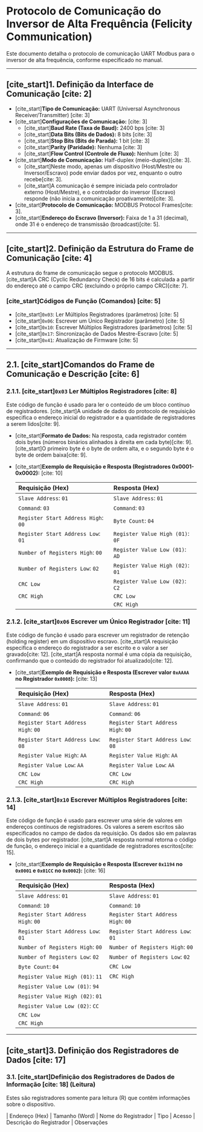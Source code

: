 # Protocolo de Comunicação do Inversor de Alta Frequência (Felicity Communication)

Este documento detalha o protocolo de comunicação UART Modbus para o inversor de alta frequência, conforme especificado no manual.

---

## [cite_start]1. Definição da Interface de Comunicação [cite: 2]

* [cite_start]**Tipo de Comunicação:** UART (Universal Asynchronous Receiver/Transmitter) [cite: 3]
* [cite_start]**Configurações de Comunicação:** [cite: 3]
    * [cite_start]**Baud Rate (Taxa de Baud):** 2400 bps [cite: 3]
    * [cite_start]**Data Bits (Bits de Dados):** 8 bits [cite: 3]
    * [cite_start]**Stop Bits (Bits de Parada):** 1 bit [cite: 3]
    * [cite_start]**Parity (Paridade):** Nenhuma [cite: 3]
    * [cite_start]**Flow Control (Controle de Fluxo):** Nenhum [cite: 3]
* [cite_start]**Modo de Comunicação:** Half-duplex (meio-duplex)[cite: 3].
    * [cite_start]Neste modo, apenas um dispositivo (Host/Mestre ou Inversor/Escravo) pode enviar dados por vez, enquanto o outro recebe[cite: 3].
    * [cite_start]A comunicação é sempre iniciada pelo controlador externo (Host/Mestre), e o controlador do inversor (Escravo) responde (não inicia a comunicação proativamente)[cite: 3].
* [cite_start]**Protocolo de Comunicação:** MODBUS Protocol Frames[cite: 3].
* [cite_start]**Endereço do Escravo (Inversor):** Faixa de 1 a 31 (decimal), onde 31 é o endereço de transmissão (broadcast)[cite: 5].

---

## [cite_start]2. Definição da Estrutura do Frame de Comunicação [cite: 4]

A estrutura do frame de comunicação segue o protocolo MODBUS. [cite_start]A CRC (Cyclic Redundancy Check) de 16 bits é calculada a partir do endereço até o campo CRC (excluindo o próprio campo CRC)[cite: 7].

### [cite_start]Códigos de Função (Comandos) [cite: 5]

* [cite_start]`0x03`: Ler Múltiplos Registradores (parâmetros) [cite: 5]
* [cite_start]`0x06`: Escrever um Único Registrador (parâmetro) [cite: 5]
* [cite_start]`0x10`: Escrever Múltiplos Registradores (parâmetros) [cite: 5]
* [cite_start]`0x17`: Sincronização de Dados Mestre-Escravo [cite: 5]
* [cite_start]`0x41`: Atualização de Firmware [cite: 5]

---

## 2.1. [cite_start]Comandos do Frame de Comunicação e Descrição [cite: 6]

### 2.1.1. [cite_start]`0x03` Ler Múltiplos Registradores [cite: 8]

Este código de função é usado para ler o conteúdo de um bloco contínuo de registradores. [cite_start]A unidade de dados do protocolo de requisição especifica o endereço inicial do registrador e a quantidade de registradores a serem lidos[cite: 9].

* [cite_start]**Formato de Dados:** Na resposta, cada registrador contém dois bytes (números binários alinhados à direita em cada byte)[cite: 9]. [cite_start]O primeiro byte é o byte de ordem alta, e o segundo byte é o byte de ordem baixa[cite: 9].

* [cite_start]**Exemplo de Requisição e Resposta (Registradores 0x0001-0x0002):** [cite: 10]

    | Requisição (Hex)                  | Resposta (Hex)                  |
    | :-------------------------------- | :------------------------------ |
    | `Slave Address`: `01`             | `Slave Address`: `01`           |
    | `Command`: `03`                   | `Command`: `03`                 |
    | `Register Start Address High`: `00` | `Byte Count`: `04`              |
    | `Register Start Address Low`: `01`  | `Register Value High (01)`: `0F` |
    | `Number of Registers High`: `00`  | `Register Value Low (01)`: `AD` |
    | `Number of Registers Low`: `02`   | `Register Value High (02)`: `01` |
    | `CRC Low`                         | `Register Value Low (02)`: `C2` |
    | `CRC High`                        | `CRC Low`                       |
    |                                   | `CRC High`                      |

### 2.1.2. [cite_start]`0x06` Escrever um Único Registrador [cite: 11]

Este código de função é usado para escrever um registrador de retenção (holding register) em um dispositivo escravo. [cite_start]A requisição especifica o endereço do registrador a ser escrito e o valor a ser gravado[cite: 12]. [cite_start]A resposta normal é uma cópia da requisição, confirmando que o conteúdo do registrador foi atualizado[cite: 12].

* [cite_start]**Exemplo de Requisição e Resposta (Escrever valor `0xAAAA` no Registrador `0x0008`):** [cite: 13]

    | Requisição (Hex)                  | Resposta (Hex)                  |
    | :-------------------------------- | :------------------------------ |
    | `Slave Address`: `01`             | `Slave Address`: `01`           |
    | `Command`: `06`                   | `Command`: `06`                 |
    | `Register Start Address High`: `00` | `Register Start Address High`: `00` |
    | `Register Start Address Low`: `08`  | `Register Start Address Low`: `08`  |
    | `Register Value High`: `AA`       | `Register Value High`: `AA`       |
    | `Register Value Low`: `AA`        | `Register Value Low`: `AA`        |
    | `CRC Low`                         | `CRC Low`                       |
    | `CRC High`                        | `CRC High`                      |

### 2.1.3. [cite_start]`0x10` Escrever Múltiplos Registradores [cite: 14]

Este código de função é usado para escrever uma série de valores em endereços contínuos de registradores. Os valores a serem escritos são especificados no campo de dados da requisição. Os dados são em palavras de dois bytes por registrador. [cite_start]A resposta normal retorna o código de função, o endereço inicial e a quantidade de registradores escritos[cite: 15].

* [cite_start]**Exemplo de Requisição e Resposta (Escrever `0x1194` no `0x0001` e `0x01CC` no `0x0002`):** [cite: 16]

    | Requisição (Hex)                  | Resposta (Hex)                  |
    | :-------------------------------- | :------------------------------ |
    | `Slave Address`: `01`             | `Slave Address`: `01`           |
    | `Command`: `10`                   | `Command`: `10`                 |
    | `Register Start Address High`: `00` | `Register Start Address High`: `00` |
    | `Register Start Address Low`: `01`  | `Register Start Address Low`: `01`  |
    | `Number of Registers High`: `00`  | `Number of Registers High`: `00` |
    | `Number of Registers Low`: `02`   | `Number of Registers Low`: `02` |
    | `Byte Count`: `04`                | `CRC Low`                       |
    | `Register Value High (01)`: `11` | `CRC High`                      |
    | `Register Value Low (01)`: `94`  |                                 |
    | `Register Value High (02)`: `01` |                                 |
    | `Register Value Low (02)`: `CC`  |                                 |
    | `CRC Low`                         |                                 |
    | `CRC High`                        |                                 |

---

## [cite_start]3. Definição dos Registradores de Dados [cite: 17]

### 3.1. [cite_start]Definição dos Registradores de Dados de Informação [cite: 18] (Leitura)

Estes são registradores somente para leitura (R) que contêm informações sobre o dispositivo.

| Endereço (Hex) | Tamanho (Word) | Nome do Registrador    | Tipo   | Acesso | Descrição do Registrador         | Observações
